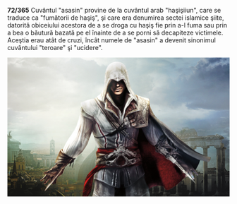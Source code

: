 **72/365** Cuvântul "asasin" provine de la cuvântul arab "haşişiiun", care se traduce ca "fumătorii de haşiş", şi care era denumirea sectei islamice şiite, datorită obiceiului acestora de a se droga cu haşiş fie prin a-l fuma sau prin a bea o băutură bazată pe el înainte de a se porni să decapiteze victimele. Aceştia erau atât de cruzi, încât numele de "asasin" a devenit sinonimul cuvântului "teroare" şi "ucidere".

![Poză simbol](image-1.jpg)
